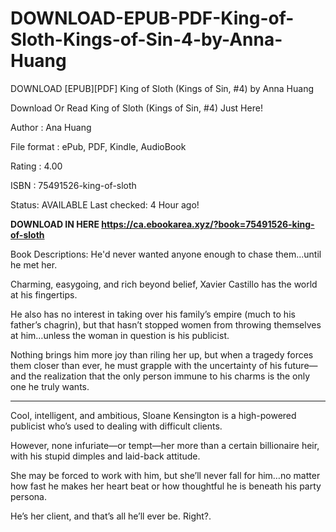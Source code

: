 # DOWNLOAD-EPUB-PDF-King-of-Sloth-Kings-of-Sin-4-by-Anna-Huang
DOWNLOAD [EPUB][PDF] King of Sloth (Kings of Sin, #4) by Anna Huang

Download Or Read King of Sloth (Kings of Sin, #4) Just Here!

Author : Ana Huang

File format : ePub, PDF, Kindle, AudioBook

Rating : 4.00

ISBN : 75491526-king-of-sloth

Status: AVAILABLE Last checked: 4 Hour ago!


**DOWNLOAD IN HERE https://ca.ebookarea.xyz/?book=75491526-king-of-sloth**

Book Descriptions:
He'd never wanted anyone enough to chase them...until he met her.

Charming, easygoing, and rich beyond belief, Xavier Castillo has the world at his fingertips. 

He also has no interest in taking over his family’s empire (much to his father’s chagrin), but that hasn’t stopped women from throwing themselves at him…unless the woman in question is his publicist. 

Nothing brings him more joy than riling her up, but when a tragedy forces them closer than ever, he must grapple with the uncertainty of his future—and the realization that the only person immune to his charms is the only one he truly wants.  

***
Cool, intelligent, and ambitious, Sloane Kensington is a high-powered publicist who’s used to dealing with difficult clients. 

However, none infuriate—or tempt—her more than a certain billionaire heir, with his stupid dimples and laid-back attitude. 

She may be forced to work with him, but she’ll never fall for him…no matter how fast he makes her heart beat or how thoughtful he is beneath his party persona. 

He’s her client, and that’s all he’ll ever be. Right?.
